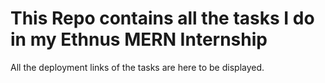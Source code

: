 # This Repo contains all the tasks I do in my Ethnus MERN Internship
All the deployment links of the tasks are here to be displayed.
